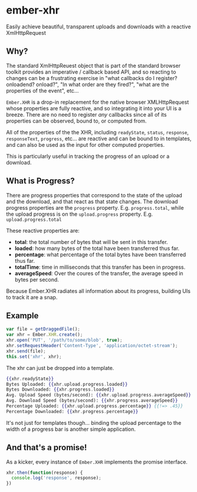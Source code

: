 # ember-xhr

Easily achieve beautiful, transparent uploads and downloads with a reactive XmlHttpRequest

## Why?

The standard XmlHttpReuest object that is part of the standard browser
toolkit provides an imperative / callback based API, and so reacting
to changes can be a frustrating exercise in "what callbacks do I
register? onloadend? onload?", "In what order are they fired?", "what
are the properties of the event", etc...

`Ember.XHR` is a drop-in replacement for the native browser
XMLHttpRequest whose properties are fully reactive, and so integrating
it into your UI is a breeze. There are no need to register *any*
callbacks since all of its properties can be observed, bound to, or
computed from.

All of the properties of the the XHR, including `readyState`,
`status`, `response`, `responseText`, `progress`, etc... are reactive
and can be bound to in templates, and can also be used as the input
for other computed properties.

This is particularly useful in tracking the progress of an upload or a
download.

## What is Progress?

There are progress properties that correspond to the state of the
upload and the download, and that react as that state changes. The
download progress properties are the `progress`
property. E.g. `progress.total`, while the upload progress is on the
`upload.progress` property. E.g. `upload.progress.total`

These reactive properties are:


* **total**: the total number of bytes that will be sent in this transfer.
* **loaded**: how many bytes of the total have been transferred thus far.
* **percentage**: what percentage of the total bytes have been transferred thus far.
* **totalTime**: time in milliseconds that this transfer has been in progress.
* **averageSpeed**: Over the coures of the transfer, the average speed in bytes per second.

Because Ember.XHR radiates all information about its progress,
building UIs to track it are a snap.


## Example

```js
var file = getDraggedFile();
var xhr = Ember.XHR.create();
xhr.open('PUT', '/path/to/some/blob', true);
xhr.setRequestHeader('Content-Type', 'application/octet-stream');
xhr.send(file);
this.set('xhr', xhr);
```

The xhr can just be dropped into a template.

```hbs
{{xhr.readyState}}
Bytes Uploaded: {{xhr.upload.progress.loaded}}
Bytes Downloaded: {{xhr.progress.loaded}}
Avg. Upload Speed (bytes/second): {{xhr.upload.progress.averageSpeed}}
Avg. Download Speed (bytes/second): {{xhr.progress.averageSpeed}}
Percentage Uploaded: {{xhr.upload.progress.percentage}} {{!=> .45}}
Percentage Downloaded: {{xhr.progress.percentage}}
```

It's not just for templates though... binding the upload percentage to
the width of a progress bar is another simple application.

## And that's a promise!

As a kicker, every instance of `Ember.XHR` implements the promise
interface.

```js
xhr.then(function(response) {
  console.log('response', response);
})
```
